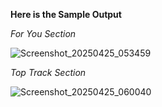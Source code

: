 **Here is the Sample Output**

*For You Section*

![Screenshot_20250425_053459](https://github.com/user-attachments/assets/ca76a2f5-e47f-4320-920d-2cb6abd947fc)

*Top Track Section*

![Screenshot_20250425_060040](https://github.com/user-attachments/assets/290f5197-5a71-43a7-aa0d-9345cde6f9a6)

